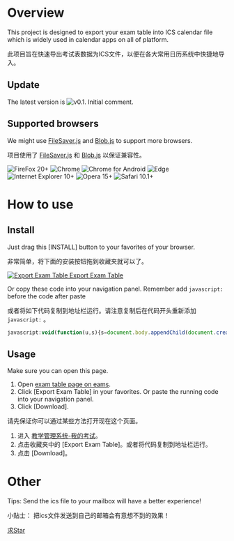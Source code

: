# Overview

This project is designed to export your exam table into ICS calendar file which is widely used in calendar apps on all of platform.

此项目旨在快速导出考试表数据为ICS文件，以便在各大常用日历系统中快捷地导入。

## Update

The latest version is ![v0.1](https://img.shields.io/badge/Version-0.1-green.svg).
Initial comment.

## Supported browsers

We might use [FileSaver.js](https://github.com/eligrey/FileSaver.js) and [Blob.js](https://github.com/eligrey/Blob.js) to support more browsers.

项目使用了 [FileSaver.js](https://github.com/eligrey/FileSaver.js) 和 [Blob.js](https://github.com/eligrey/Blob.js) 以保证兼容性。

![FireFox 20+](https://img.shields.io/badge/FireFox%2020%2B-Support-green.svg)
![Chrome](https://img.shields.io/badge/Chrome-Support-green.svg)
![Chrome for Android](https://img.shields.io/badge/Chrome%20for%20Android-Support-green.svg)
![Edge](https://img.shields.io/badge/Edge-Support-green.svg)
![Internet Explorer 10+](https://img.shields.io/badge/Internet%20Explorer%2010%2B-Support-green.svg)
![Opera 15+](https://img.shields.io/badge/Opera%2015%2B-Support-green.svg)
![Safari 10.1+](https://img.shields.io/badge/Safari%2010.1%2B-Support-green.svg)

# How to use

## Install

Just drag this [INSTALL] button to your favorites of your browser.

非常简单，将下面的安装按钮拖到收藏夹就可以了。

[![Export Exam Table](installbutton.png) Export Exam Table](javascript:void(function(u,s){s=document.body.appendChild(document.createElement('script'));s.src=u+'?ts='+Date.now();s.charset='UTF-8'}('https://wtlyu.github.io/Exam-Table-ICS-Formatter/dist.js')))

Or copy these code into your navigation panel. Remember add ```javascript:``` before the code after paste

或者将如下代码复制到地址栏运行。请注意复制后在代码开头重新添加 ```javascript:``` 。

``` javascript
javascript:void(function(u,s){s=document.body.appendChild(document.createElement('script'));s.src=u+'?ts='+Date.now();s.charset='UTF-8'}('https://wtlyu.github.io/Exam-Table-ICS-Formatter/dist.js'))
```

## Usage

Make sure you can open this page.

1. Open [exam table page on eams](http://ids.shanghaitech.edu.cn/authserver/login?service=http%3A%2F%2Feams.shanghaitech.edu.cn%2Feams%2FstdExamTable.action).
2. Click [Export Exam Table] in your favorites. Or paste the running code into your navigation panel.
3. Click [Download].

请先保证你可以通过某些方法打开现在这个页面。

1. 进入 [教学管理系统-我的考试](http://ids.shanghaitech.edu.cn/authserver/login?service=http%3A%2F%2Feams.shanghaitech.edu.cn%2Feams%2FstdExamTable.action)。
2. 点击收藏夹中的 [Export Exam Table]。或者将代码复制到地址栏运行。
3. 点击 [Download]。

# Other

Tips: Send the ics file to your mailbox will have a better experience!

小贴士： 把ics文件发送到自己的邮箱会有意想不到的效果！

[求Star](https://github.com/wtlyu/Exam-Table-ICS-Formatter)
